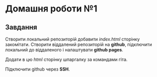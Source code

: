 # Домашня роботи №1
## Завдання
Створити локальний репозиторій добавити *index.html* сторінку закомітати. Створити віддалений репозиторій на **github**, підключити локальний до віддаленого і налаштувати **github pages**.

Додати в цю *html* сторiнку шпаргалку за командами гіта. 

Підключити github через **SSH**.